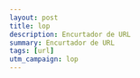```yaml
---
layout: post
title: lop
description: Encurtador de URL
summary: Encurtador de URL
tags: [url]
utm_campaign: lop
---
```

